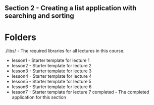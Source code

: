## Section 2 - Creating a list application with searching and sorting

# Folders
./libs/ - The required libraries for all lectures in this course.
- lesson1 - Starter template for lecture 1
- lesson2 - Starter template for lecture 2
- lesson3 - Starter template for lecture 3
- lesson4 - Starter template for lecture 4
- lesson5 - Starter template for lecture 5
- lesson6 - Starter template for lecture 6
- lesson7 - Starter template for lecture 7
completed - The completed application for this section
